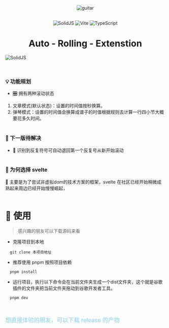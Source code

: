 <div align="center"> 
  <img alt="guitar" src="https://guitar-1305021979.cos.ap-guangzhou.myqcloud.com/%E5%90%89%E4%BB%96.png?q-sign-algorithm=sha1&q-ak=AKIDDvS-jJnOx2MiMNFjhsMVGuZhVzmF_Ibw8_Dr2kgEZ3Iw03p7kj16Wrj4YraPVFAL&q-sign-time=1657405215;1657408815&q-key-time=1657405215;1657408815&q-header-list=&q-url-param-list=&q-signature=c8dd4e48019800a221a8af1283266d5cda56e24f&x-cos-security-token=5J1CivR22u574hgygzW1cElqjWwCeHVa7e411e48ec5a8f6ab1fc0d75352faf826RJsqMmA2Wo9FItSnSeCjNSYT-1utch98VAibC14ry9MHsS32tYFu9966kvY7dOH_Bib-HFDpfTNVs5nvqCzbqlu28P1NXK71ccNMZGacDQ_JXfVWuNvxWkFgyJMV7yBkHPp1JkGWwve8Px86SeapJNaioe8tWn8f1OMiYRNVaEPbpwdbu6t_McHb7F6r3K2">
  <br> <br>

![SolidJS](https://img.shields.io/badge/SolidJS-2c4f7c?style=for-the-badge&logo=solid&logoColor=c8c9cb)
![Vite](https://img.shields.io/badge/vite-%23646CFF.svg?style=for-the-badge&logo=vite&logoColor=white)
![TypeScript](https://img.shields.io/badge/typescript-%23007ACC.svg?style=for-the-badge&logo=typescript&logoColor=white)

  <h1> Auto - Rolling - Extenstion </h1>
</div>
 <p>
  <img src="https://assets.solidjs.com/banner?project=Auto-Rolling-Extenstion&type=core" alt="SolidJS" />
</p>
 <br> 

### 💡 功能规划

- 🎛 拥有两种滚动状态
1. 文章模式(默认状态)：设置的时间值按秒换算。
2. 弹琴模式：设置的时间值会换算成谱子的时值根据规则去计算一行四小节大概要花多久时间。
 <br> <br>

### 🔭 下一版待解决

- 🎵 识别到反复符号可自动退回第一个反复号从新开始滚动
 <br> <br>

### 🧬 为何选择 svelte

🤩 主要是为了尝试非虚拟dom的技术方案的框架，svelte 在社区已经开始稍微成熟起来周边已经开始慢慢崛起，
 <br> <br>

# 🦄 使用

> 感兴趣的朋友可以下载源码来看

- 克隆项目到本地

```shell
  git clone 本项目地址
```

- 推荐使用 pnpm 按照项目依赖

```shell
  pnpm install
```

- 运行项目，执行以下命令会在当前文件夹生成一个dist文件夹，这个就是谷歌插件的文件夹把当前文件夹拖动到谷歌开发者工具。

```shell
  pnpm dev
```
<br> 
 <p style="color: skyblue; font-size: 18px">想直接体验的朋友，可以下载 release 的产物</p>
